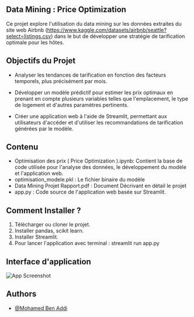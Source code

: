 
## Data Mining : Price Optimization

Ce projet explore l'utilisation du data mining sur les données extraites du site web Airbnb (https://www.kaggle.com/datasets/airbnb/seattle?select=listings.csv) dans le but de développer une stratégie de tarification optimale pour les hôtes.

## Objectifs du Projet

* Analyser les tendances de tarification en fonction des facteurs temporels, plus précisément par mois.
* Développer un modèle prédictif pour estimer les prix optimaux en prenant en compte plusieurs variables telles que l'emplacement, le type de logement et d'autres paramètres pertinents.

* Créer une application web à l'aide de Streamlit, permettant aux utilisateurs d'accéder et d'utiliser les recommandations de tarification générées par le modèle.

## Contenu

* Optimisation des prix ( Price Optimization ).ipynb: Contient la base de code utilisée pour l'analyse des données, le développement du modèle et l'application web.
* optimisation_modele.pkl : Le fichier binaire du modèle
* Data Mining Projet Rapport.pdf : Document  Décrivant en détail le projet
* app.py : Code source de l'application web basée sur Streamlit.


## Comment Installer ?
1) Télécharger ou cloner le projet.
2) Installer pandas, scikit learn.
3) Installer Streamlit.
4) Pour lancer l'application avec terminal : streamlit run app.py




## Interface d'application

![App Screenshot](https://i.ibb.co/tMxbW0X/app.png)


## Authors

- [@Mohamed Ben Addi](https://github.com/MohamedBenAddi)

